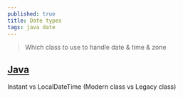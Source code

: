 ```yaml
---
published: true
title: Date types
tags: java date
---
```

> Which class to use to handle date & time & zone

## [Java](https://stackoverflow.com/a/32443004/51386)
Instant vs LocalDateTime (Modern class vs Legacy class)

